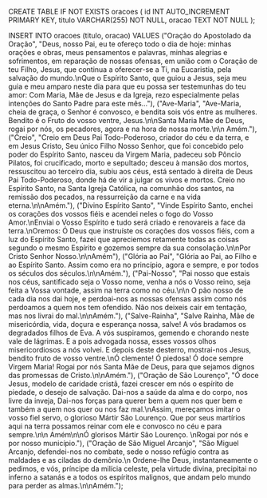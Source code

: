 
CREATE TABLE IF NOT EXISTS oracoes (
    id INT AUTO_INCREMENT PRIMARY KEY,
    titulo VARCHAR(255) NOT NULL,
    oracao TEXT NOT NULL
);

INSERT INTO oracoes (titulo, oracao) VALUES
("Oração do Apostolado da Oração", "Deus, nosso Pai, eu te ofereço todo o dia de hoje: minhas orações e obras, meus pensamentos e palavras, minhas alegrias e sofrimentos, em reparação de nossas ofensas, em união com o Coração de teu Filho, Jesus, que continua a oferecer-se a Ti, na Eucaristia, pela salvação do mundo.\nQue o Espírito Santo, que guiou a Jesus, seja meu guia e meu amparo neste dia para que eu possa ser testemunhas do teu amor: Com Maria, Mãe de Jesus e da Igreja, rezo especialmente pelas intenções do Santo Padre para este mês…"),
("Ave-Maria", "Ave-Maria, cheia de graça, o Senhor é convosco, e bendita sois vós entre as mulheres. Bendito é o Fruto do vosso ventre, Jesus.\n\nSanta Maria Mãe de Deus, rogai por nós, os pecadores, agora e na hora de nossa morte.\n\n Amém."),
("Creio", "Creio em Deus Pai Todo-Poderoso, criador do céu e da terra, e em Jesus Cristo, Seu único Filho Nosso Senhor, que foi concebido pelo poder do Espírito Santo, nasceu da Virgem Maria, padeceu sob Pôncio Pilatos, foi crucificado, morto e sepultado; desceu à mansão dos mortos, ressuscitou ao terceiro dia, subiu aos céus, está sentado à direita de Deus Pai Todo-Poderoso, donde há de vir a julgar os vivos e mortos. Creio no Espírito Santo, na Santa Igreja Católica, na comunhão dos santos, na remissão dos pecados, na ressurreição da carne e na vida eterna.\n\nAmém."),
("Divino Espírito Santo", "Vinde Espírito Santo, enchei os corações dos vossos fiéis e acendei neles o fogo do Vosso Amor.\nEnviai o Vosso Espírito e tudo será criado e renovareis a face da terra.\nOremos: Ó Deus que instruíste os corações dos vossos fiéis, com a luz do Espírito Santo, fazei que apreciemos retamente todas as coisas segundo o mesmo Espírito e gozemos sempre da sua consolação.\n\nPor Cristo Senhor Nosso.\n\nAmém"),
("Glória ao Pai", "Glória ao Pai, ao Filho e ao Espírito Santo. Assim como era no princípio, agora e sempre, e por todos os séculos dos séculos.\n\nAmém."),
("Pai-Nosso", "Pai nosso que estais nos céus, santificado seja o Vosso nome, venha a nós o Vosso reino, seja feita a Vossa vontade, assim na terra como no céu.\n\n O pão nosso de cada dia nos dai hoje, e perdoai-nos as nossas ofensas assim como nós perdoamos a quem nos tem ofendido. Não nos deixeis cair em tentação, mas nos livrai do mal.\n\nAmém."),
("Salve-Rainha", "Salve Rainha, Mãe de misericórdia, vida, doçura e esperança nossa, salve! A vós bradamos os degradados filhos de Eva. A vós suspiramos, gemendo e chorando neste vale de lágrimas. E a pois advogada nossa, esses vossos olhos misericordiosos a nós volvei. E depois deste desterro, mostrai-nos Jesus, bendito fruto de vosso ventre.\nÓ clemente! Ó piedosa! Ó doce sempre Virgem Maria! Rogai por nós Santa Mãe de Deus, para que sejamos dignos das promessas de Cristo.\n\nAmém."),
("Oração de São Lourenço", "Ó doce Jesus, modelo de caridade cristã, fazei crescer em nós o espírito de piedade, o desejo de salvação. Dai-nos a saúde da alma e do corpo, nos livre da inveja, Dai-nos forças para querer bem a quem nos quer bem e também a quem nos quer ou nos faz mal.\nAssim, mereçamos imitar o vosso fiel servo, o glorioso Mártir São Lourenço. Que por seus martírios aqui na terra possamos reinar com ele e convosco no céu e para sempre.\n\n Amém\n\nÓ glorisos Mártir São Lourenço. \nRogai por nós e por nosso município."),
("Oração de São Miguel Arcanjo", "São Miguel Arcanjo, defendei-nos no combate, sede o nosso refúgio contra as maldades e as ciladas do demônio.\n Ordene-lhe Deus, instantaneamente o pedimos, e vós, príncipe da milícia celeste, pela virtude divina, precipitai no inferno a satanás e a todos os espíritos malignos, que andam pelo mundo para perder as almas.\n\nAmém.");

